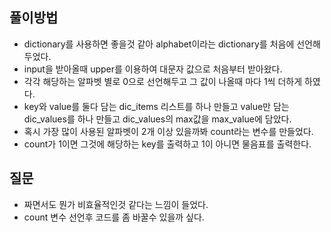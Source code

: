 ## 풀이방법

- dictionary를 사용하면 좋을것 같아 alphabet이라는 dictionary를 처음에 선언해두었다.
- input을 받아올때 upper를 이용하여 대문자 값으로 처음부터 받아왔다.
- 각각 해당하는 알파벳 별로 0으로 선언해두고 그 값이 나올때 마다 1씩 더하게 하였다.
- key와 value를 둘다 담는 dic_items 리스트를 하나 만들고 value만 담는 dic_values를 하나 만들고 dic_values의 max값을 max_value에 담았다.
- 혹시 가장 많이 사용된 알파벳이 2개 이상 있을까봐 count라는 변수를 만들었다.
- count가 1이면 그것에 해당하는 key를 출력하고 1이 아니면 물음표를 출력한다.

## 질문

- 짜면서도 뭔가 비효율적인것 같다는 느낌이 들었다.
- count 변수 선언후 코드를 좀 바꿀수 있을까 싶다.
